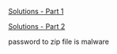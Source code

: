 
[Solutions - Part 1](https://www.fireeye.com/blog/threat-research/2014/11/the_flare_on_challen.html)

[Solutions - Part 2](https://www.fireeye.com/blog/threat-research/2014/11/flare_on_challengep.html)


password to zip file is malware
